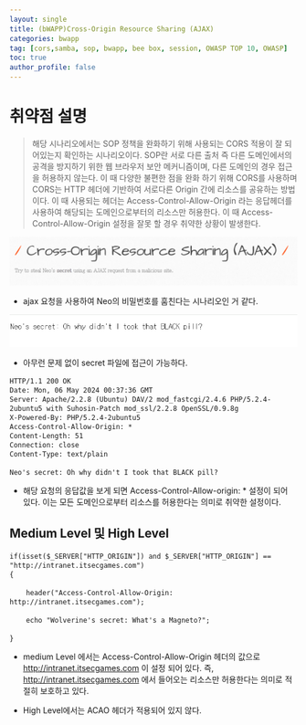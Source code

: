 ```yaml
---
layout: single
title: (bWAPP)Cross-Origin Resource Sharing (AJAX)
categories: bwapp
tag: [cors,samba, sop, bwapp, bee box, session, OWASP TOP 10, OWASP]
toc: true
author_profile: false
---
```


# 취약점 설명
> 해당 시나리오에서는 SOP 정책을 완화하기 위해 사용되는 CORS 적용이 잘 되어있는지 확인하는 시나리오이다.
> SOP란 서로 다른 출처 즉 다른 도메인에서의 공격을 방지하기 위한 웹 브라우저 보안 메커니즘이며, 다른 도메인의 경우 접근을 허용하지 않는다. 이 때 다양한 불편한 점을 완화 하기 위해 CORS를 사용하며 CORS는 HTTP 헤더에 기반하여 서로다른 Origin 간에 리소스를 공유하는 방법이다. 이 때 사용되는 헤더는 Access-Control-Allow-Origin 라는 응답헤더를 사용하여 해당되는 도메인으로부터의 리소스만 허용한다. 이 때 Access-Control-Allow-Origin 설정을 잘못 할 경우 취약한 상황이 발생한다.

![그림 1-1](/assets/image/bwapp/Security%20Misconfiguration/Cross-Origin%20Resource%20Sharing/image.png)
- ajax 요청을 사용하여 Neo의 비밀번호를 훔친다는 시나리오인 거 같다.

![그림 1-2](/assets/image/bwapp/Security%20Misconfiguration/Cross-Origin%20Resource%20Sharing/image-1.png)
- 아무런 문제 없이 secret 파일에 접근이 가능하다.

```
HTTP/1.1 200 OK
Date: Mon, 06 May 2024 00:37:36 GMT
Server: Apache/2.2.8 (Ubuntu) DAV/2 mod_fastcgi/2.4.6 PHP/5.2.4-2ubuntu5 with Suhosin-Patch mod_ssl/2.2.8 OpenSSL/0.9.8g
X-Powered-By: PHP/5.2.4-2ubuntu5
Access-Control-Allow-Origin: *
Content-Length: 51
Connection: close
Content-Type: text/plain

Neo's secret: Oh why didn't I took that BLACK pill?
```

- 해당 요청의 응답값을 보게 되면 Access-Control-Allow-origin: * 설정이 되어 있다. 이는 모든 도메인으로부터 리소스를 허용한다는 의미로 취약한 설정이다.

## Medium Level 및 High Level

```
if(isset($_SERVER["HTTP_ORIGIN"]) and $_SERVER["HTTP_ORIGIN"] == "http://intranet.itsecgames.com")
{

    header("Access-Control-Allow-Origin: http://intranet.itsecgames.com");

	echo "Wolverine's secret: What's a Magneto?";
	
}
```

- medium Level 에서는 Access-Control-Allow-Origin 헤더의 값으로 http://intranet.itsecgames.com 이 설정 되어 있다. 즉,  http://intranet.itsecgames.com 에서 들어오는 리소스만 허용한다는 의미로 적절히 보호하고 있다.

- High Level에서는 ACAO 헤더가 적용되어 있지 않다.